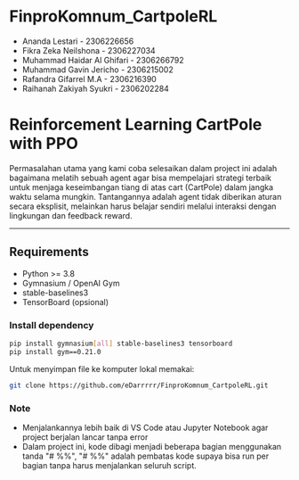 # FinproKomnum_CartpoleRL
- Ananda Lestari - 2306226656
- Fikra Zeka Neilshona - 2306227034
- Muhammad Haidar Al Ghifari - 2306266792
- Muhammad Gavin Jericho - 2306215002
- Rafandra Gifarrel M.A - 2306216390
- Raihanah Zakiyah Syukri - 2306202284


# Reinforcement Learning CartPole with PPO

Permasalahan utama yang kami coba selesaikan dalam project ini adalah bagaimana melatih sebuah agent agar bisa mempelajari strategi terbaik untuk menjaga keseimbangan tiang di atas cart (CartPole) dalam jangka waktu selama mungkin. Tantangannya adalah agent tidak diberikan aturan secara eksplisit, melainkan harus belajar sendiri melalui interaksi dengan lingkungan dan feedback reward.

---

## Requirements

- Python >= 3.8
- Gymnasium / OpenAI Gym
- stable-baselines3
- TensorBoard (opsional)

### Install dependency

```bash
pip install gymnasium[all] stable-baselines3 tensorboard
pip install gym==0.21.0
```
Untuk menyimpan file ke komputer lokal memakai:
```bash
git clone https://github.com/eDarrrrr/FinproKomnum_CartpoleRL.git
```
### Note
- Menjalankannya lebih baik di VS Code atau Jupyter Notebook agar project berjalan lancar tanpa error
- Dalam project ini, kode dibagi menjadi beberapa bagian menggunakan tanda "# %%", "# %%" adalah pembatas kode supaya bisa run per bagian tanpa harus menjalankan seluruh script.

